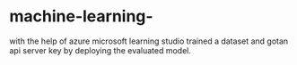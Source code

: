 # machine-learning-
with the help of azure microsoft learning studio trained a dataset and gotan api server key by deploying  the evaluated model.
